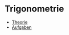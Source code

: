 # Trigonometrie

* [Theorie](/mathematik/geometrie/trigonometrie/theorie)
* [Aufgaben](/mathematik/geometrie/trigonometrie/aufgaben)